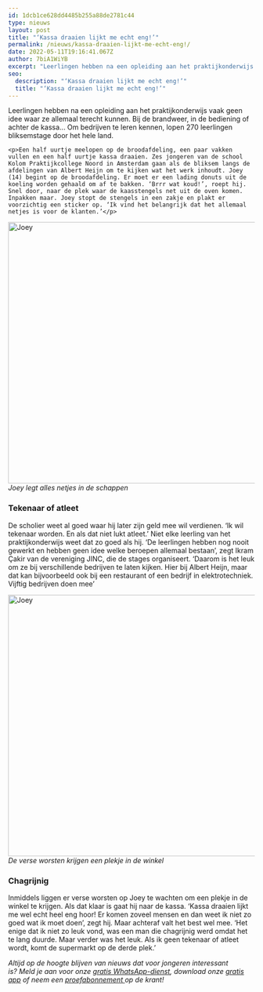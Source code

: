 ```yaml
---
id: 1dcb1ce628dd4485b255a88de2781c44
type: nieuws
layout: post
title: "‘Kassa draaien lijkt me echt eng!’"
permalink: /nieuws/kassa-draaien-lijkt-me-echt-eng!/
date: 2022-05-11T19:16:41.067Z
author: 7biA1WiYB
excerpt: "Leerlingen hebben na een opleiding aan het praktijkonderwijs vaak geen idee waar ze allemaal terecht kunnen. Bij de brandweer, in de bediening of achter de kassa... Om bedrijven te leren kennen, lopen 270 leerlingen bliksemstage door het hele land.  "
seo:
  description: "‘Kassa draaien lijkt me echt eng!’"
  title: "‘Kassa draaien lijkt me echt eng!’"
---
```

Leerlingen hebben na een opleiding aan het praktijkonderwijs vaak geen idee waar ze allemaal terecht kunnen. Bij de brandweer, in de bediening of achter de kassa... Om bedrijven te leren kennen, lopen 270 leerlingen bliksemstage door het hele land.  

    <p>Een half uurtje meelopen op de broodafdeling, een paar vakken vullen en een half uurtje kassa draaien. Zes jongeren van de school Kolom Praktijkcollege Noord in Amsterdam gaan als de bliksem langs de afdelingen van Albert Heijn om te kijken wat het werk inhoudt. Joey (14) begint op de broodafdeling. Er moet er een lading donuts uit de koeling worden gehaald om af te bakken. ‘Brrr wat koud!’, roept hij. Snel door, naar de plek waar de kaasstengels net uit de oven komen. Inpakken maar. Joey stopt de stengels in een zakje en plakt er voorzichtig een sticker op. ‘Ik vind het belangrijk dat het allemaal netjes is voor de klanten.’</p>
<p><div class="media media-element-container media-default"><div id="file-417436" class="file file-image file-image-jpeg">

        
  
  <div class="content">
    <img alt="Joey" height="3456" width="5184" style="width: 800px; height: 533px;" class="media-element file-default" data-delta="1" src="https://7dagen.netlify.app/sites/default/files/Joey%20legt%20alles%20netjes%20in%20de%20schappen_0.JPG">  </div>

  
</div>
</div><em>Joey legt alles netjes in de schappen</em>
<h3>Tekenaar of atleet</h3>
<p>De scholier weet al goed waar hij later zijn geld mee wil verdienen. ‘Ik wil tekenaar worden. En als dat niet lukt atleet.’ Niet elke leerling van het praktijkonderwijs weet dat zo goed als hij. ‘De leerlingen hebben nog nooit gewerkt en hebben geen idee welke beroepen allemaal bestaan’, zegt Ikram Çakir van de vereniging JINC, die de stages organiseert. ‘Daarom is het leuk om ze bij verschillende bedrijven te laten kijken. Hier bij Albert Heijn, maar dat kan bijvoorbeeld ook bij een restaurant of een bedrijf in elektrotechniek. Vijftig bedrijven doen mee’</p>
<p><div class="media media-element-container media-default"><div id="file-417437" class="file file-image file-image-jpeg">

        
  
  <div class="content">
    <img alt="Joey" title="Bron: 7Days" height="3456" width="5184" style="width: 800px; height: 533px;" class="media-element file-default" data-delta="1" src="https://7dagen.netlify.app/sites/default/files/IMG_7686.JPG">  </div>

  
</div>
</div><em>De verse worsten krijgen een plekje in de winkel</em>
<h3>Chagrijnig</h3>
<p>Inmiddels liggen er verse worsten op Joey te wachten om een plekje in de winkel te krijgen. Als dat klaar is gaat hij naar de kassa. ‘Kassa draaien lijkt me wel echt heel eng hoor! Er komen zoveel mensen en dan weet ik niet zo goed wat ik moet doen’, zegt hij. Maar achteraf valt het best wel mee. ‘Het enige dat ik niet zo leuk vond, was een man die chagrijnig werd omdat het te lang duurde. Maar verder was het leuk. Als ik geen tekenaar of atleet wordt, komt de supermarkt op de derde plek.’ </p>
<p><em>Altijd op de hoogte blijven van nieuws dat voor jongeren interessant is? Meld je aan voor onze <a href="https://7dagen.netlify.app/whatsapp">gratis WhatsApp-dienst</a>, download onze <a href="https://7dagen.netlify.app/app">gratis app</a> of neem een <a href="https://abonneren.sevendays.nl/abonneren/abonnementen/ae/artikel">proefabonnement </a>op de krant!</em></p>  

